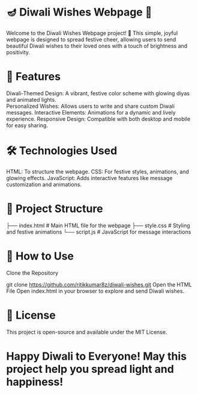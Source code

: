  # 🪔 Diwali Wishes Webpage 🎉
 
Welcome to the Diwali Wishes Webpage project! 🌟 This simple, joyful webpage is designed to spread festive cheer, allowing users to send beautiful Diwali wishes to
their loved ones with a touch of brightness and positivity. 
    
# 🎨 Features
Diwali-Themed Design: A vibrant, festive color scheme with glowing diyas and animated lights.   
Personalized Wishes: Allows users to write and share custom Diwali messages.
Interactive Elements: Animations for a dynamic and lively experience. 
Responsive Design: Compatible with both desktop and mobile for easy sharing. 
  
# 🛠️ Technologies Used
HTML: To structure the webpage.
CSS: For festive styles, animations, and glowing effects.
JavaScript: Adds interactive features like message customization and animations.


# 📂 Project Structure

├── index.html       # Main HTML file for the webpage
├── style.css        # Styling and festive animations 
└── script.js        # JavaScript for message interactions

# 🌈 How to Use
Clone the Repository 

git clone https://github.com/ritikkumar8z/diwali-wishes.git
Open the HTML File Open index.html in your browser to explore and send Diwali wishes.


# 📄 License
This project is open-source and available under the MIT License.

# Happy Diwali to Everyone! May this project help you spread light and happiness! 

